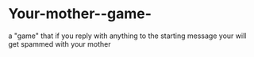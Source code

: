 # Your-mother--game-
a "game" that if you reply with anything to the starting message your will get spammed with your mother
